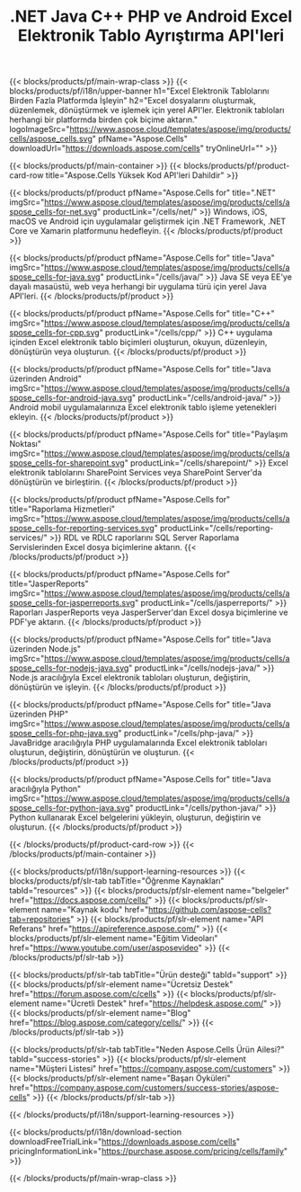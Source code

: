 ﻿---
title: .NET Java C++ PHP ve Android Excel Elektronik Tablo Ayrıştırma API'leri 
weight: 10
url: /tr/family
description: .NET Java C++ Android ve SharePoint uygulamalarında Microsoft Excel dosyalarını okumak ve yazmak için kitaplıklar. Çalışma Sayfalarını SSRS ve JasperReports'ta Dışa Aktarma
---
{{< blocks/products/pf/main-wrap-class >}}
{{< blocks/products/pf/i18n/upper-banner h1="Excel Elektronik Tablolarını Birden Fazla Platformda İşleyin" h2="Excel dosyalarını oluşturmak, düzenlemek, dönüştürmek ve işlemek için yerel API\'ler. Elektronik tabloları herhangi bir platformda birden çok biçime aktarın." logoImageSrc="https://www.aspose.cloud/templates/aspose/img/products/cells/aspose_cells.svg" pfName="Aspose.Cells" downloadUrl="https://downloads.aspose.com/cells" tryOnlineUrl="" >}}

{{< blocks/products/pf/main-container >}}
{{< blocks/products/pf/product-card-row title="Aspose.Cells Yüksek Kod API\'leri Dahildir" >}}

{{< blocks/products/pf/product pfName="Aspose.Cells for" title=".NET" imgSrc="https://www.aspose.cloud/templates/aspose/img/products/cells/aspose_cells-for-net.svg" productLink="/cells/net/" >}}
Windows, iOS, macOS ve Android için uygulamalar geliştirmek için .NET Framework, .NET Core ve Xamarin platformunu hedefleyin.
{{< /blocks/products/pf/product >}}

{{< blocks/products/pf/product pfName="Aspose.Cells for" title="Java" imgSrc="https://www.aspose.cloud/templates/aspose/img/products/cells/aspose_cells-for-java.svg" productLink="/cells/java/" >}}
Java SE veya EE'ye dayalı masaüstü, web veya herhangi bir uygulama türü için yerel Java API'leri.
{{< /blocks/products/pf/product >}}

{{< blocks/products/pf/product pfName="Aspose.Cells for" title="C++" imgSrc="https://www.aspose.cloud/templates/aspose/img/products/cells/aspose_cells-for-cpp.svg" productLink="/cells/cpp/" >}}
C++ uygulama içinden Excel elektronik tablo biçimleri oluşturun, okuyun, düzenleyin, dönüştürün veya oluşturun.
{{< /blocks/products/pf/product >}}

{{< blocks/products/pf/product pfName="Aspose.Cells for" title="Java üzerinden Android" imgSrc="https://www.aspose.cloud/templates/aspose/img/products/cells/aspose_cells-for-android-java.svg" productLink="/cells/android-java/" >}}
Android mobil uygulamalarınıza Excel elektronik tablo işleme yetenekleri ekleyin.
{{< /blocks/products/pf/product >}}

{{< blocks/products/pf/product pfName="Aspose.Cells for" title="Paylaşım Noktası" imgSrc="https://www.aspose.cloud/templates/aspose/img/products/cells/aspose_cells-for-sharepoint.svg" productLink="/cells/sharepoint/" >}}
Excel elektronik tablolarını SharePoint Services veya SharePoint Server'da dönüştürün ve birleştirin.
{{< /blocks/products/pf/product >}}

{{< blocks/products/pf/product pfName="Aspose.Cells for" title="Raporlama Hizmetleri" imgSrc="https://www.aspose.cloud/templates/aspose/img/products/cells/aspose_cells-for-reporting-services.svg" productLink="/cells/reporting-services/" >}}
RDL ve RDLC raporlarını SQL Server Raporlama Servislerinden Excel dosya biçimlerine aktarın.
{{< /blocks/products/pf/product >}}

{{< blocks/products/pf/product pfName="Aspose.Cells for" title="JasperReports" imgSrc="https://www.aspose.cloud/templates/aspose/img/products/cells/aspose_cells-for-jasperreports.svg" productLink="/cells/jasperreports/" >}}
Raporları JasperReports veya JasperServer'dan Excel dosya biçimlerine ve PDF'ye aktarın.
{{< /blocks/products/pf/product >}}

{{< blocks/products/pf/product pfName="Aspose.Cells for" title="Java üzerinden Node.js" imgSrc="https://www.aspose.cloud/templates/aspose/img/products/cells/aspose_cells-for-nodejs-java.svg" productLink="/cells/nodejs-java/" >}}
Node.js aracılığıyla Excel elektronik tabloları oluşturun, değiştirin, dönüştürün ve işleyin.
{{< /blocks/products/pf/product >}}

{{< blocks/products/pf/product pfName="Aspose.Cells for" title="Java üzerinden PHP" imgSrc="https://www.aspose.cloud/templates/aspose/img/products/cells/aspose_cells-for-php-java.svg" productLink="/cells/php-java/" >}}
JavaBridge aracılığıyla PHP uygulamalarında Excel elektronik tabloları oluşturun, değiştirin, dönüştürün ve oluşturun.
{{< /blocks/products/pf/product >}}

{{< blocks/products/pf/product pfName="Aspose.Cells for" title="Java aracılığıyla Python" imgSrc="https://www.aspose.cloud/templates/aspose/img/products/cells/aspose_cells-for-python-java.svg" productLink="/cells/python-java/" >}}
Python kullanarak Excel belgelerini yükleyin, oluşturun, değiştirin ve oluşturun.
{{< /blocks/products/pf/product >}}

{{< /blocks/products/pf/product-card-row >}}
{{< /blocks/products/pf/main-container >}}

{{< blocks/products/pf/i18n/support-learning-resources >}}
{{< blocks/products/pf/slr-tab tabTitle="Öğrenme Kaynakları" tabId="resources" >}}
{{< blocks/products/pf/slr-element name="belgeler" href="https://docs.aspose.com/cells/" >}}
{{< blocks/products/pf/slr-element name="Kaynak kodu" href="https://github.com/aspose-cells?tab=repositories" >}}
{{< blocks/products/pf/slr-element name="API Referans" href="https://apireference.aspose.com/" >}}
{{< blocks/products/pf/slr-element name="Eğitim Videoları" href="https://www.youtube.com/user/asposevideo" >}}
{{< /blocks/products/pf/slr-tab >}}

{{< blocks/products/pf/slr-tab tabTitle="Ürün desteği" tabId="support" >}}
{{< blocks/products/pf/slr-element name="Ücretsiz Destek" href="https://forum.aspose.com/c/cells" >}}
{{< blocks/products/pf/slr-element name="Ücretli Destek" href="https://helpdesk.aspose.com/" >}}
{{< blocks/products/pf/slr-element name="Blog" href="https://blog.aspose.com/category/cells/" >}}
{{< /blocks/products/pf/slr-tab >}}

{{< blocks/products/pf/slr-tab tabTitle="Neden Aspose.Cells Ürün Ailesi?" tabId="success-stories" >}}
{{< blocks/products/pf/slr-element name="Müşteri Listesi" href="https://company.aspose.com/customers" >}}
{{< blocks/products/pf/slr-element name="Başarı Öyküleri" href="https://company.aspose.com/customers/success-stories/aspose-cells" >}}
{{< /blocks/products/pf/slr-tab >}}

{{< /blocks/products/pf/i18n/support-learning-resources >}}

{{< blocks/products/pf/i18n/download-section downloadFreeTrialLink="https://downloads.aspose.com/cells" pricingInformationLink="https://purchase.aspose.com/pricing/cells/family" >}}

{{< /blocks/products/pf/main-wrap-class >}}